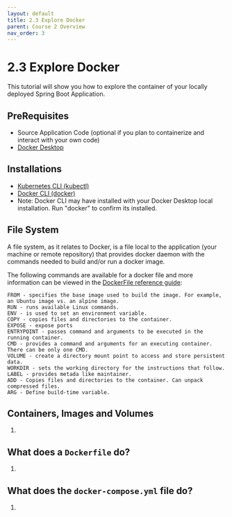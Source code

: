 ```yaml
---
layout: default
title: 2.3 Explore Docker
parent: Course 2 Overview
nav_order: 3
---
```

# 2.3 Explore Docker
This tutorial will show you how to explore the container of your locally deployed Spring Boot Application.

## PreRequisites
* Source Application Code (optional if you plan to containerize and interact with your own code)
* [Docker Desktop](https://docs.docker.com/get-docker/)

## Installations
* [Kubernetes CLI (kubectl)](https://kubernetes.io/docs/tasks/tools/)
* [Docker CLI (docker)](https://docs.docker.com/get-docker/)
* Note: Docker CLI may have installed with your Docker Desktop local installation. Run "docker" to confirm its installed. 

## File System
A file system, as it relates to Docker, is a file local to the application (your machine or remote repository) that provides docker daemon with the commands needed to build and/or run a docker image. 

The following commands are available for a docker file and more information can be viewed in the [DockerFile reference guide](https://docs.docker.com/engine/reference/builder/):

```
FROM - specifies the base image used to build the image. For example, an Ubuntu image vs. an alpine image. 
RUN - runs available Linux commands. 
ENV - is used to set an environment variable. 
COPY - copies files and directories to the container.
EXPOSE - expose ports
ENTRYPOINT - passes command and arguments to be executed in the running container.
CMD - provides a command and arguments for an executing container. There can be only one CMD.
VOLUME - create a directory mount point to access and store persistent data.
WORKDIR - sets the working directory for the instructions that follow.
LABEL - provides metada like maintainer.
ADD - Copies files and directories to the container. Can unpack compressed files.
ARG - Define build-time variable.

```

## Containers, Images and Volumes
1. 

## What does a `Dockerfile` do?
1. 

## What does the `docker-compose.yml` file do?
1. 

